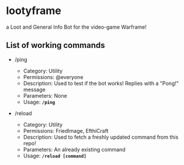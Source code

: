 # lootyframe

a Loot and General Info Bot for the video-game Warframe!

## List of working commands

- /ping
    - Category: Utility
    - Permissions: @everyone
    - Description: Used to test if the bot works! Replies with a "Pong!" message
    - Parameters: None
    - Usage: **`/ping`**

- /reload
    - Category: Utility
    - Permissions: FriedImage, EfthiCraft
    - Description: Used to fetch a freshly updated command from this repo!
    - Parameters: An already existing command
    - Usage: **`/reload [command]`**